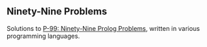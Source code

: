 Ninety-Nine Problems
--------------------

Solutions to [P-99: Ninety-Nine Prolog Problems](https://sites.google.com/site/prologsite/prolog-problems), written in various programming languages.
